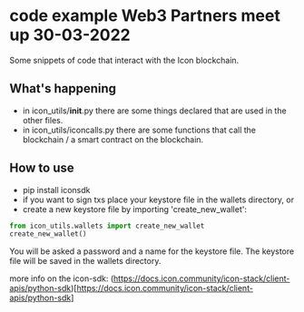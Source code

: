 # code example Web3 Partners meet up 30-03-2022

Some snippets of code that interact with the Icon blockchain.

## What's happening
- in icon_utils/__init__.py there are some things declared that are used in the other files.
- in icon_utils/iconcalls.py there are some functions that call the blockchain / a smart contract on the blockchain. 

## How to use
- pip install iconsdk
- if you want to sign txs place your keystore file in the wallets directory, or
- create a new keystore file by importing 'create_new_wallet':

```python
from icon_utils.wallets import create_new_wallet
create_new_wallet()
```

You will be asked a password and a name for the keystore file. The keystore file will be saved in the wallets directory.


more info on the icon-sdk: (https://docs.icon.community/icon-stack/client-apis/python-sdk)[https://docs.icon.community/icon-stack/client-apis/python-sdk]